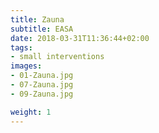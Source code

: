 ```yaml
---
title: Zauna
subtitle: EASA
date: 2018-03-31T11:36:44+02:00
tags:
- small interventions
images:
- 01-Zauna.jpg
- 07-Zauna.jpg
- 09-Zauna.jpg

weight: 1
---
```



